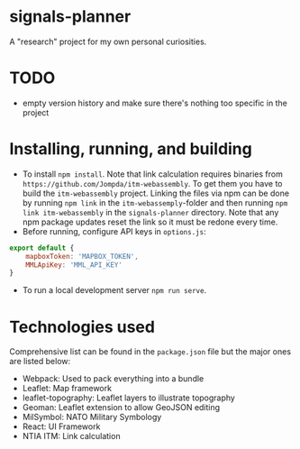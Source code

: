# signals-planner
A "research" project for my own personal curiosities.

# TODO
- empty version history and make sure there's nothing too specific in the project

# Installing, running, and building
- To install `npm install`. Note that link calculation requires binaries from `https://github.com/Jompda/itm-webassembly`. To get them you have to build the `itm-webassembly` project. Linking the files via npm can be done by running `npm link` in the `itm-webassemply`-folder and then running `npm link itm-webassembly` in the `signals-planner` directory. Note that any npm package updates reset the link so it must be redone every time.
- Before running, configure API keys in `options.js`:
```js
export default {
    mapboxToken: 'MAPBOX_TOKEN',
    MMLApiKey: 'MML_API_KEY'
}
```
- To run a local development server `npm run serve`.

# Technologies used
Comprehensive list can be found in the `package.json` file but the major ones are listed below:
- Webpack: Used to pack everything into a bundle
- Leaflet: Map framework
- leaflet-topography: Leaflet layers to illustrate topography
- Geoman: Leaflet extension to allow GeoJSON editing
- MilSymbol: NATO Military Symbology
- React: UI Framework
- NTIA ITM: Link calculation
